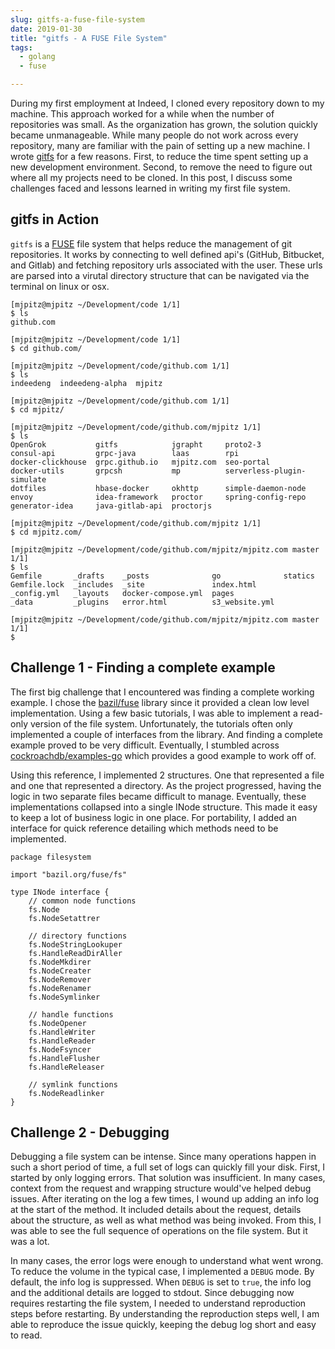 ```yaml
---
slug: gitfs-a-fuse-file-system
date: 2019-01-30
title: "gitfs - A FUSE File System"
tags:
  - golang
  - fuse

---
```


During my first employment at Indeed, I cloned every repository down to my machine.
This approach worked for a while when the number of repositories was small.
As the organization has grown, the solution quickly became unmanageable.
While many people do not work across every repository, many are familiar with the pain of setting up a new machine.
I wrote [gitfs](https://github.com/mjpitz/gitfs) for a few reasons.
First, to reduce the time spent setting up a new development environment.
Second, to remove the need to figure out where all my projects need to be cloned.
In this post, I discuss some challenges faced and lessons learned in writing my first file system.

<!--more-->

## gitfs in Action

`gitfs` is a [FUSE](https://github.com/libfuse/libfuse) file system that helps reduce the management of git repositories.
It works by connecting to well defined api's (GitHub, Bitbucket, and Gitlab) and fetching repository urls associated with the user.
These urls are parsed into a virutal directory structure that can be navigated via the terminal on linux or osx.

```
[mjpitz@mjpitz ~/Development/code 1/1]
$ ls
github.com

[mjpitz@mjpitz ~/Development/code 1/1]
$ cd github.com/

[mjpitz@mjpitz ~/Development/code/github.com 1/1]
$ ls
indeedeng  indeedeng-alpha  mjpitz

[mjpitz@mjpitz ~/Development/code/github.com 1/1]
$ cd mjpitz/

[mjpitz@mjpitz ~/Development/code/github.com/mjpitz 1/1]
$ ls
OpenGrok           gitfs            jgrapht     proto2-3
consul-api         grpc-java        laas        rpi
docker-clickhouse  grpc.github.io   mjpitz.com  seo-portal
docker-utils       grpcsh           mp          serverless-plugin-simulate
dotfiles           hbase-docker     okhttp      simple-daemon-node
envoy              idea-framework   proctor     spring-config-repo
generator-idea     java-gitlab-api  proctorjs

[mjpitz@mjpitz ~/Development/code/github.com/mjpitz 1/1]
$ cd mjpitz.com/

[mjpitz@mjpitz ~/Development/code/github.com/mjpitz/mjpitz.com master 1/1]
$ ls
Gemfile       _drafts    _posts              go              statics
Gemfile.lock  _includes  _site               index.html
_config.yml   _layouts   docker-compose.yml  pages
_data         _plugins   error.html          s3_website.yml

[mjpitz@mjpitz ~/Development/code/github.com/mjpitz/mjpitz.com master 1/1]
$
```

## Challenge 1 - Finding a complete example

The first big challenge that I encountered was finding a complete working example.
I chose the [bazil/fuse](https://github.com/bazil/fuse) library since it provided a clean low level implementation.
Using a few basic tutorials, I was able to implement a read-only version of the file system.
Unfortunately, the tutorials often only implemented a couple of interfaces from the library.
And finding a complete example proved to be very difficult.
Eventually, I stumbled across [cockroachdb/examples-go](https://github.com/cockroachdb/examples-go/blob/master/filesystem/node.go) which provides a good example to work off of.

Using this reference, I implemented 2 structures.
One that represented a file and one that represented a directory.
As the project progressed, having the logic in two separate files became difficult to manage.
Eventually, these implementations collapsed into a single INode structure.
This made it easy to keep a lot of business logic in one place.
For portability, I added an interface for quick reference detailing which methods need to be implemented.

```golang
package filesystem

import "bazil.org/fuse/fs"

type INode interface {
	// common node functions
	fs.Node
	fs.NodeSetattrer

	// directory functions
	fs.NodeStringLookuper
	fs.HandleReadDirAller
	fs.NodeMkdirer
	fs.NodeCreater
	fs.NodeRemover
	fs.NodeRenamer
	fs.NodeSymlinker

	// handle functions
	fs.NodeOpener
	fs.HandleWriter
	fs.HandleReader
	fs.NodeFsyncer
	fs.HandleFlusher
	fs.HandleReleaser

	// symlink functions
	fs.NodeReadlinker
}
```

## Challenge 2 - Debugging

Debugging a file system can be intense.
Since many operations happen in such a short period of time, a full set of logs can quickly fill your disk.
First, I started by only logging errors.
That solution was insufficient.
In many cases, context from the request and wrapping structure would've helped debug issues.
After iterating on the log a few times, I wound up adding an info log at the start of the method.
It included details about the request, details about the structure, as well as what method was being invoked.
From this, I was able to see the full sequence of operations on the file system.
But it was a lot.

In many cases, the error logs were enough to understand what went wrong.
To reduce the volume in the typical case, I implemented a `DEBUG` mode.
By default, the info log is suppressed.
When `DEBUG` is set to `true`, the info log and the additional details are logged to stdout.
Since debugging now requires restarting the file system, I needed to understand reproduction steps before restarting.
By understanding the reproduction steps well, I am able to reproduce the issue quickly, keeping the debug log short and easy to read.
